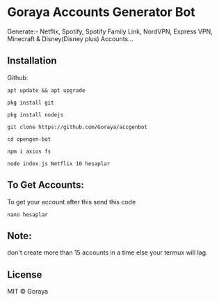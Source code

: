 # Goraya Accounts Generator Bot
Generate:- Netflix, Spotify, Spotify Family Link, NordVPN, Express VPN, Minecraft & Disney(Disney plus) Accounts...

## Installation
Github:
```
apt update && apt upgrade

pkg install git

pkg install nodejs

git clone https://github.com/Goraya/accgenbot

cd opengen-bot

npm i axios fs

node index.js Netflix 10 hesaplar
```

## To Get Accounts:
To get your account after this send this code 
```
nano hesaplar
```

## Note:
don't create more than 15 accounts in a time else your termux will lag.


## License
MIT © Goraya
